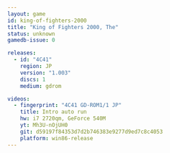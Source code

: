 ```yaml
---
layout: game
id: king-of-fighters-2000
title: "King of Fighters 2000, The"
status: unknown
gamedb-issue: 0

releases:
  - id: "4C41"
    region: JP
    version: "1.003"
    discs: 1
    medium: gdrom

videos:
  - fingerprint: "4C41 GD-ROM1/1 JP"
    title: Intro auto run
    hw: i7 2720qm, GeForce 540M
    yt: Mh3U-nOjUH0
    git: d59197f84353d7d2b746383e9277d9ed7c8c4053
    platform: win86-release
---
```

